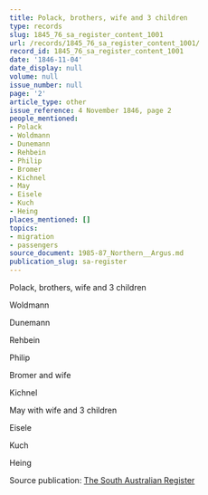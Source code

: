```yaml
---
title: Polack, brothers, wife and 3 children
type: records
slug: 1845_76_sa_register_content_1001
url: /records/1845_76_sa_register_content_1001/
record_id: 1845_76_sa_register_content_1001
date: '1846-11-04'
date_display: null
volume: null
issue_number: null
page: '2'
article_type: other
issue_reference: 4 November 1846, page 2
people_mentioned:
- Polack
- Woldmann
- Dunemann
- Rehbein
- Philip
- Bromer
- Kichnel
- May
- Eisele
- Kuch
- Heing
places_mentioned: []
topics:
- migration
- passengers
source_document: 1985-87_Northern__Argus.md
publication_slug: sa-register
---
```


Polack, brothers, wife and 3 children

Woldmann

Dunemann

Rehbein

Philip

Bromer and wife

Kichnel

May with wife and 3 children

Eisele

Kuch

Heing

Source publication: [The South Australian Register](/publications/sa-register/)

